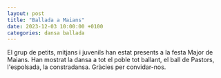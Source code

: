 ```yaml
---
layout: post
title: "Ballada a Maians"
date: 2023-12-03 10:00:00 +0100
categories: dansa ballada
---
```


El grup de petits, mitjans i juvenils han estat presents a la festa Major de Maians. Han mostrat la dansa a tot el poble tot ballant, el ball de Pastors, l'espolsada, la constradansa. Gràcies per convidar-nos.
